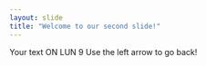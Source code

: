 ```yaml
---
layout: slide
title: "Welcome to our second slide!"
---
```

Your text ON LUN 9
Use the left arrow to go back!

